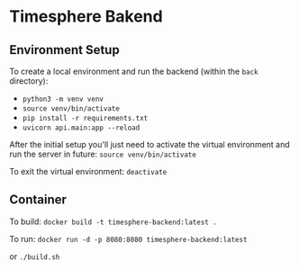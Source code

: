 # Timesphere Bakend

## Environment Setup

To create a local environment and run the backend (within the `back` directory):

- `python3 -m venv venv`
- `source venv/bin/activate`
- `pip install -r requirements.txt`
- `uvicorn api.main:app --reload`

After the initial setup you'll just need to activate the virtual environment and run the server in future:
`source venv/bin/activate`

To exit the virtual environment:
`deactivate`

## Container

To build:
`docker build -t timesphere-backend:latest .`

To run:
`docker run -d -p 8080:8080 timesphere-backend:latest`

or
`./build.sh`

